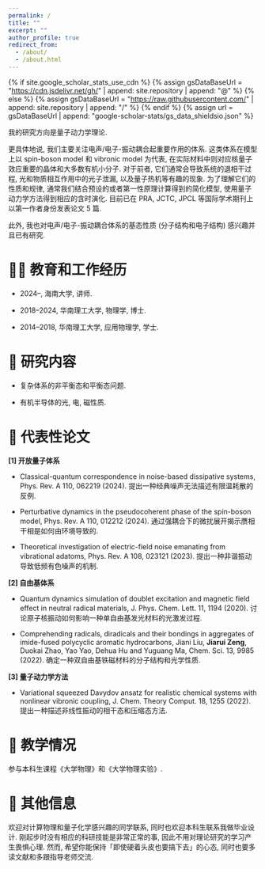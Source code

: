 ```yaml
---
permalink: /
title: ""
excerpt: ""
author_profile: true
redirect_from: 
  - /about/
  - /about.html
---
```


{% if site.google_scholar_stats_use_cdn %}
{% assign gsDataBaseUrl = "https://cdn.jsdelivr.net/gh/" | append: site.repository | append: "@" %}
{% else %}
{% assign gsDataBaseUrl = "https://raw.githubusercontent.com/" | append: site.repository | append: "/" %}
{% endif %}
{% assign url = gsDataBaseUrl | append: "google-scholar-stats/gs_data_shieldsio.json" %}

<span class='anchor' id='about-me'></span>

我的研究方向是量子动力学理论.

更具体地说, 我们主要关注电声/电子-振动耦合起重要作用的体系. 这类体系在模型上以 spin-boson model 和 vibronic model 为代表, 在实际材料中则对应核量子效应重要的晶体和大多数有机小分子. 对于前者, 它们通常会导致系统的退相干过程, 光和物质相互作用中的光子泄漏, 以及量子热机等有趣的现象. 为了理解它们的性质和规律, 通常我们结合预设的或者第一性原理计算得到的简化模型, 使用量子动力学方法得到相应的含时演化. 目前已在 PRA, JCTC, JPCL 等国际学术期刊上以第一作者身份发表论文 5 篇.

此外, 我也对电声/电子-振动耦合体系的基态性质 (分子结构和电子结构) 感兴趣并且已有研究.

<span class='anchor' id='education-employment'></span>

# 🧑‍🏫 教育和工作经历
- 2024–, 海南大学, 讲师.

- 2018–2024, 华南理工大学, 物理学, 博士.

- 2014–2018, 华南理工大学, 应用物理学, 学士.

<span class='anchor' id='research-areas'></span>

# 🧭 研究内容
- 复杂体系的非平衡态和平衡态问题.

- 有机半导体的光, 电, 磁性质.

<span class='anchor' id='publications'></span>

# 📝 代表性论文

**[1] 开放量子体系**

- Classical-quantum correspondence in noise-based dissipative systems, Phys. Rev. A 110, 062219 (2024). 提出一种经典噪声无法描述有限温耗散的反例.

- Perturbative dynamics in the pseudocoherent phase of the spin-boson model, Phys. Rev. A 110, 012212 (2024). 通过强耦合下的微扰展开揭示赝相干相是如何由环境导致的.

- Theoretical investigation of electric-field noise emanating from vibrational adatoms, Phys. Rev. A 108, 023121 (2023). 提出一种非谐振动导致低频有色噪声的机制.

**[2] 自由基体系**

- Quantum dynamics simulation of doublet excitation and magnetic field effect in neutral radical materials, J. Phys. Chem. Lett. 11, 1194 (2020). 讨论原子核振动如何影响一种单自由基发光材料的光激发过程.

- Comprehending radicals, diradicals and their bondings in aggregates of imide-fused polycyclic aromatic hydrocarbons, Jiani Liu, **Jiarui Zeng**, Duokai Zhao, Yao Yao, Dehua Hu and Yuguang Ma, Chem. Sci. 13, 9985 (2022). 确定一种双自由基铁磁材料的分子结构和光学性质.

**[3] 量子动力学方法**

- Variational squeezed Davydov ansatz for realistic chemical systems with nonlinear vibronic coupling, J. Chem. Theory Comput. 18, 1255 (2022). 提出一种描述非线性振动的相干态和压缩态方法.

<span class='anchor' id='lectures'></span>

# 📖 教学情况
参与本科生课程《大学物理》和《大学物理实验》.

<span class='anchor' id='others'></span>

# 👏 其他信息
欢迎对计算物理和量子化学感兴趣的同学联系, 同时也欢迎本科生联系我做毕业设计. 刚起步时没有相应的科研技能是非常正常的事, 因此不用对理论研究的学习产生畏惧心理. 然而, 希望你能保持「即使硬着头皮也要搞下去」的心态, 同时也要多读文献和多跟指导老师交流.
